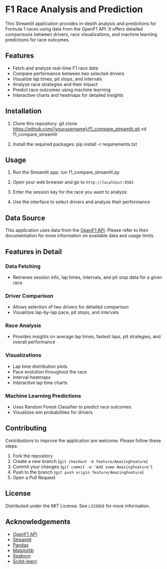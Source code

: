 # F1 Race Analysis and Prediction

This Streamlit application provides in-depth analysis and predictions for Formula 1 races using data from the OpenF1 API. It offers detailed comparisons between drivers, race visualizations, and machine learning predictions for race outcomes.

## Features

- Fetch and analyze real-time F1 race data
- Compare performance between two selected drivers
- Visualize lap times, pit stops, and intervals
- Analyze race strategies and their impact
- Predict race outcomes using machine learning
- Interactive charts and heatmaps for detailed insights

## Installation

1. Clone this repository:
git clone https://github.com/{yourusername}/f1_compare_streamlit.git
cd f1_compare_streamlit

2. Install the required packages:
pip install -r requirements.txt

## Usage

1. Run the Streamlit app:
run f1_compare_streamlit.py

2. Open your web browser and go to `http://localhost:8501`

3. Enter the session key for the race you want to analyze

4. Use the interface to select drivers and analyze their performance

## Data Source

This application uses data from the [OpenF1 API](https://openf1.org/). Please refer to their documentation for more information on available data and usage limits.

## Features in Detail

### Data Fetching
- Retrieves session info, lap times, intervals, and pit stop data for a given race

### Driver Comparison
- Allows selection of two drivers for detailed comparison
- Visualizes lap-by-lap pace, pit stops, and intervals

### Race Analysis
- Provides insights on average lap times, fastest laps, pit strategies, and overall performance

### Visualizations
- Lap time distribution plots
- Pace evolution throughout the race
- Interval heatmaps
- Interactive lap time charts

### Machine Learning Predictions
- Uses Random Forest Classifier to predict race outcomes
- Visualizes win probabilities for drivers

## Contributing

Contributions to improve the application are welcome. Please follow these steps:

1. Fork the repository
2. Create a new branch (`git checkout -b feature/AmazingFeature`)
3. Commit your changes (`git commit -m 'Add some AmazingFeature'`)
4. Push to the branch (`git push origin feature/AmazingFeature`)
5. Open a Pull Request

## License

Distributed under the MIT License. See `LICENSE` for more information.

## Acknowledgements

- [OpenF1 API](https://openf1.org/)
- [Streamlit](https://streamlit.io/)
- [Pandas](https://pandas.pydata.org/)
- [Matplotlib](https://matplotlib.org/)
- [Seaborn](https://seaborn.pydata.org/)
- [Scikit-learn](https://scikit-learn.org/)
